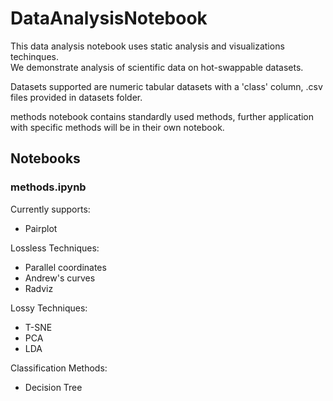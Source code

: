 # DataAnalysisNotebook

This data analysis notebook uses static analysis and visualizations techinques.  
We demonstrate analysis of scientific data on hot-swappable datasets.  

Datasets supported are numeric tabular datasets with a 'class' column, .csv files provided in datasets folder.  

methods notebook contains standardly used methods, further application with specific methods will be in their own notebook.  

## Notebooks

### methods.ipynb

Currently supports:

- Pairplot

Lossless Techniques:

- Parallel coordinates
- Andrew's curves
- Radviz

Lossy Techniques:

- T-SNE
- PCA
- LDA

Classification Methods:

- Decision Tree
